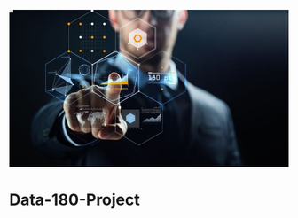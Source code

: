 ![image text](http://github.com/grantzyr/Data-180-Project/raw/README-edit/What_is_a_Data_Scientist.jpg)
# Data-180-Project

